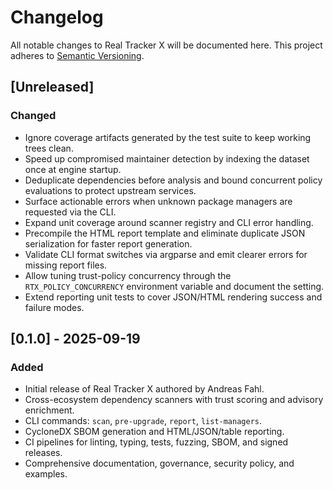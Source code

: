 # Changelog

All notable changes to Real Tracker X will be documented here. This project adheres to [Semantic Versioning](https://semver.org/).

## [Unreleased]
### Changed
- Ignore coverage artifacts generated by the test suite to keep working trees clean.
- Speed up compromised maintainer detection by indexing the dataset once at engine startup.
- Deduplicate dependencies before analysis and bound concurrent policy evaluations to protect upstream services.
- Surface actionable errors when unknown package managers are requested via the CLI.
- Expand unit coverage around scanner registry and CLI error handling.
- Precompile the HTML report template and eliminate duplicate JSON serialization for faster report generation.
- Validate CLI format switches via argparse and emit clearer errors for missing report files.
- Allow tuning trust-policy concurrency through the `RTX_POLICY_CONCURRENCY` environment variable and document the setting.
- Extend reporting unit tests to cover JSON/HTML rendering success and failure modes.

## [0.1.0] - 2025-09-19
### Added
- Initial release of Real Tracker X authored by Andreas Fahl.
- Cross-ecosystem dependency scanners with trust scoring and advisory enrichment.
- CLI commands: `scan`, `pre-upgrade`, `report`, `list-managers`.
- CycloneDX SBOM generation and HTML/JSON/table reporting.
- CI pipelines for linting, typing, tests, fuzzing, SBOM, and signed releases.
- Comprehensive documentation, governance, security policy, and examples.
